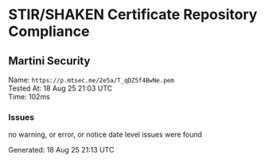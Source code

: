 # STIR/SHAKEN Certificate Repository Compliance

## Martini Security

Name: `https://p.mtsec.me/2e5a/T_qDZ5f4BwNe.pem`\
Tested At: 18 Aug 25 21:03 UTC\
Time: 102ms

### Issues

no warning, or error, or notice date level issues were found

Generated: 18 Aug 25 21:13 UTC